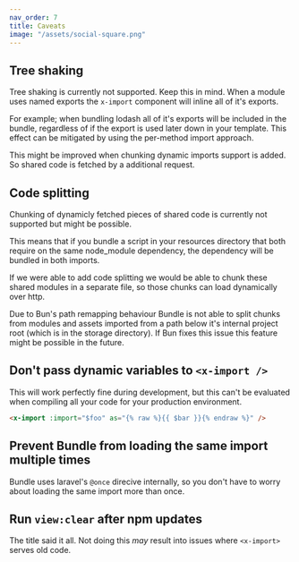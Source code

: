 ```yaml
---
nav_order: 7
title: Caveats
image: "/assets/social-square.png"
---
```


## Tree shaking

Tree shaking is currently not supported. Keep this in mind. When a module uses named exports the `x-import` component will inline all of it's exports.

For example; when bundling lodash all of it's exports will be included in the bundle, regardless of if the export is used later down in your template. This effect can be mitigated by using the per-method import approach.

This might be improved when chunking dynamic imports support is added. So shared code is fetched by a additional request.

## Code splitting

Chunking of dynamicly fetched pieces of shared code is currently not supported but might be possible.

This means that if you bundle a script in your resources directory that both require on the same node_module dependency, the dependency will be bundled in both imports.

If we were able to add code splitting we would be able to chunk these shared modules in a separate file, so those chunks can load dynamically over http.

Due to Bun's path remapping behaviour Bundle is not able to split chunks from modules and assets imported from a path below it's internal project root (which is in the storage directory). If Bun fixes this issue this feature might be possible in the future.

<!-- TODO: Add a detailed treeview of chunking vs how it's done now -->
<!-- NOTE: A workaround where your local scripts also use _import & we preload all dependencies in the blade template is possible. But less than ideal. -->

## Don't pass dynamic variables to `<x-import />`

This will work perfectly fine during development, but this can't be evaluated when compiling all your code for your production environment.

```html
<x-import :import="$foo" as="{% raw %}{{ $bar }}{% endraw %}" />
```

## Prevent Bundle from loading the same import multiple times

Bundle uses laravel's `@once` direcive internally, so you don't have to worry about loading the same import more than once.

## Run `view:clear` after npm updates

The title said it all. Not doing this _may_ result into issues where `<x-import>` serves old code.
